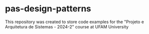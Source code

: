 # pas-design-patterns
This repository was created to store code examples for the "Projeto e Arquitetura de Sistemas - 2024-2" course at UFAM University
